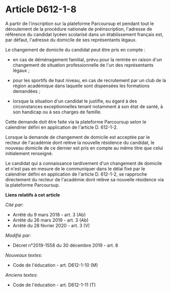 # Article D612-1-8

A partir de l'inscription sur la plateforme Parcoursup et pendant tout le déroulement de la procédure nationale de
préinscription, l'adresse de référence du candidat lycéen scolarisé dans un établissement français est, par défaut, l'adresse
du domicile de ses représentants légaux.

Le changement de domicile du candidat peut être pris en compte :

- en cas de déménagement familial, prévu pour la rentrée en raison d'un changement de situation professionnelle de l'un des
représentants légaux ;

- pour les sportifs de haut niveau, en cas de recrutement par un club de la région académique dans laquelle sont dispensées
les formations demandées ;

- lorsque la situation d'un candidat le justifie, eu égard à des circonstances exceptionnelles tenant notamment à son état de
santé, à son handicap ou à ses charges de famille.

Cette demande doit être faite via la plateforme Parcoursup selon le calendrier défini en application de l'article D. 612-1-2.

Lorsque la demande de changement de domicile est acceptée par le recteur de l'académie dont relève la nouvelle résidence du
candidat, le nouveau domicile de ce dernier est pris en compte au même titre que celui initialement renseigné.

Le candidat qui a connaissance tardivement d'un changement de domicile et n'est pas en mesure de le communiquer dans le délai
fixé par le calendrier défini en application de l'article D. 612-1-2, se rapproche directement du recteur de l'académie dont
relève sa nouvelle résidence via la plateforme Parcoursup.

**Liens relatifs à cet article**

_Cité par_:

  - Arrêté du 9 mars 2018 - art. 3 (Ab)
  - Arrêté du 26 mars 2019 - art. 3 (Ab)
  - Arrêté du 28 février 2020 - art. 3 (V)

_Modifié par_:

  - Décret n°2019-1558 du 30 décembre 2019 - art. 8

_Nouveaux textes_:

  - Code de l'éducation - art. D612-1-10 (M)

_Anciens textes_:

  - Code de l'éducation - art. D612-1-11 (T)
